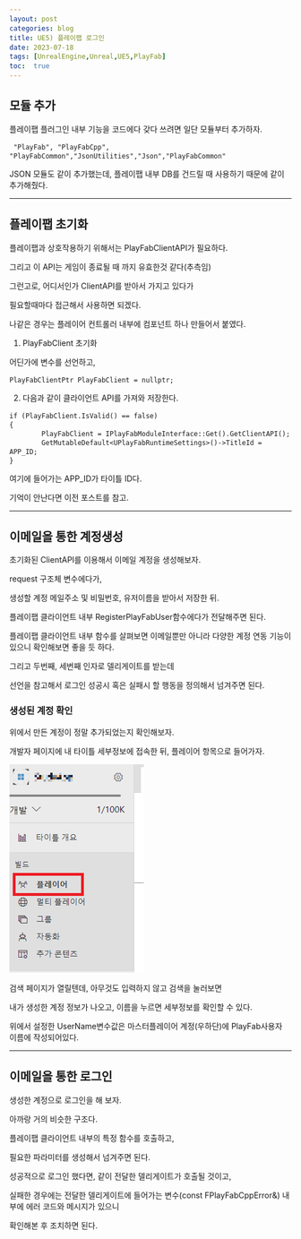 ```yaml
---
layout: post
categories: blog
title: UE5) 플레이팹 로그인
date: 2023-07-18
tags: [UnrealEngine,Unreal,UE5,PlayFab]
toc:  true
---
```


## 모듈 추가

플레이팹 플러그인 내부 기능을 코드에다 갖다 쓰려면 일단 모듈부터 추가하자.

```
 "PlayFab", "PlayFabCpp", "PlayFabCommon","JsonUtilities","Json","PlayFabCommon" 
```
JSON 모듈도 같이 추가했는데, 플레이팹 내부 DB를 건드릴 때 사용하기 때문에 같이 추가해줬다.

------------------------

## 플레이팹 초기화

플레이팹과 상호작용하기 위해서는 PlayFabClientAPI가 필요하다.

그리고 이 API는 게임이 종료될 때 까지 유효한것 같다(추측임)

그런고로, 어디서인가 ClientAPI를 받아서 가지고 있다가

필요할때마다 접근해서 사용하면 되겠다.

나같은 경우는 플레이어 컨트롤러 내부에 컴포넌트 하나 만들어서 붙였다.


1. PlayFabClient 초기화

어딘가에 변수를 선언하고,
```
PlayFabClientPtr PlayFabClient = nullptr;
```

2. 다음과 같이 클라이언트 API를 가져와 저장한다.
   
```
if (PlayFabClient.IsValid() == false)
{
		PlayFabClient = IPlayFabModuleInterface::Get().GetClientAPI();
		GetMutableDefault<UPlayFabRuntimeSettings>()->TitleId = APP_ID;
}
```

여기에 들어가는 APP_ID가 타이틀 ID다.

기억이 안난다면 이전 포스트를 참고.

-----------------------

## 이메일을 통한 계정생성

초기화된 ClientAPI를 이용해서 이메일 계정을 생성해보자.

<script src="https://gist.github.com/bu30808/5a3a85fe4b9885a0310b31ecda759f9d.js"></script>

request 구조체 변수에다가,

생성할 계정 메일주소 및 비밀번호, 유저이름을 받아서 저장한 뒤.

플레이팹 클라이언트 내부 RegisterPlayFabUser함수에다가 전달해주면 된다.

플레이팹 클라이언트 내부 함수를 살펴보면 이메일뿐만 아니라 다양한 계정 연동 기능이 있으니 확인해보면 좋을 듯 하다.

그리고 두번째, 세번째 인자로 델리게이트를 받는데

선언을 참고해서 로그인 성공시 혹은 실패시 할 행동을 정의해서 넘겨주면 된다.

### 생성된 계정 확인

위에서 만든 계정이 정말 추가되었는지 확인해보자.

개발자 페이지에 내 타이틀 세부정보에 접속한 뒤, 플레이어 항목으로 들어가자.

![ex_screenshot](/assets/images/unreal/playfab/playerMenu.png)

검색 페이지가 열릴텐데, 아무것도 입력하지 않고 검색을 눌러보면

내가 생성한 계정 정보가 나오고, 이름을 누르면 세부정보를 확인할 수 있다.

위에서 설정한 UserName변수값은 마스터플레이어 계정(우하단)에 PlayFab사용자 이름에 작성되어있다.

-------------------------

## 이메일을 통한 로그인

생성한 계정으로 로그인을 해 보자.

<script src="https://gist.github.com/bu30808/0e32e9e354cad2d92c0c0cc60115c5b8.js"></script>

아까랑 거의 비슷한 구조다.

플레이팹 클라이언트 내부의 특정 함수를 호출하고, 

필요한 파라미터를 생성해서 넘겨주면 된다.

성공적으로 로그인 했다면, 같이 전달한 델리게이트가 호출될 것이고,

실패한 경우에는 전달한 델리게이트에 들어가는 변수(const FPlayFabCppError&) 내부에 에러 코드와 메시지가 있으니 

확인해본 후 조치하면 된다.
